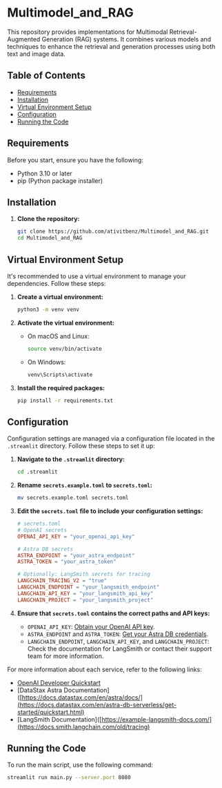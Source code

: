 # Multimodel_and_RAG

This repository provides implementations for Multimodal Retrieval-Augmented Generation (RAG) systems. It combines various models and techniques to enhance the retrieval and generation processes using both text and image data.

## Table of Contents

- [Requirements](#requirements)
- [Installation](#installation)
- [Virtual Environment Setup](#virtual-environment-setup)
- [Configuration](#configuration)
- [Running the Code](#running-the-code)


## Requirements

Before you start, ensure you have the following:

- Python 3.10 or later
- pip (Python package installer)

## Installation

1. **Clone the repository:**

    ```sh
    git clone https://github.com/ativitbenz/Multimodel_and_RAG.git
    cd Multimodel_and_RAG
    ```

## Virtual Environment Setup

It's recommended to use a virtual environment to manage your dependencies. Follow these steps:

1. **Create a virtual environment:**

    ```sh
    python3 -m venv venv
    ```

2. **Activate the virtual environment:**

    - On macOS and Linux:

        ```sh
        source venv/bin/activate
        ```

    - On Windows:

        ```sh
        venv\Scripts\activate
        ```

3. **Install the required packages:**

    ```sh
    pip install -r requirements.txt
    ```

## Configuration

Configuration settings are managed via a configuration file located in the `.streamlit` directory. Follow these steps to set it up:

1. **Navigate to the `.streamlit` directory:**

    ```sh
    cd .streamlit
    ```

2. **Rename `secrets.example.toml` to `secrets.toml`:**

    ```sh
    mv secrets.example.toml secrets.toml
    ```

3. **Edit the `secrets.toml` file to include your configuration settings:**

    ```toml
    # secrets.toml
    # OpenAI secrets
    OPENAI_API_KEY = "your_openai_api_key"

    # Astra DB secrets
    ASTRA_ENDPOINT = "your_astra_endpoint"
    ASTRA_TOKEN = "your_astra_token"

    # Optionally: LangSmith secrets for tracing
    LANGCHAIN_TRACING_V2 = "true"
    LANGCHAIN_ENDPOINT = "your_langsmith_endpoint"
    LANGCHAIN_API_KEY = "your_langsmith_api_key"
    LANGCHAIN_PROJECT = "your_langsmith_project"
    ```

4. **Ensure that `secrets.toml` contains the correct paths and API keys:**

    - `OPENAI_API_KEY`: [Obtain your OpenAI API key](https://openai.com/docs/developer-quickstart/](https://platform.openai.com/api-keys)).
    - `ASTRA_ENDPOINT` and `ASTRA_TOKEN`: [Get your Astra DB credentials](https://docs.datastax.com/en/astra-db-serverless/api-reference/dataapiclient.html).
    - `LANGCHAIN_ENDPOINT`, `LANGCHAIN_API_KEY`, and `LANGCHAIN_PROJECT`: Check the documentation for LangSmith or contact their support team for more information.

For more information about each service, refer to the following links:

- [OpenAI Developer Quickstart](https://platform.openai.com/docs/quickstart)
- [DataStax Astra Documentation]([https://docs.datastax.com/en/astra/docs/](https://docs.datastax.com/en/astra-db-serverless/get-started/quickstart.html)
- [LangSmith Documentation]([https://example-langsmith-docs.com/](https://docs.smith.langchain.com/old/tracing)


## Running the Code

To run the main script, use the following command:

```sh
streamlit run main.py --server.port 8080
```
